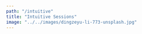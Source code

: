 ```yaml
---
path: "/intuitive"
title: "Intuitive Sessions"
image: "../../images/dingzeyu-li-773-unsplash.jpg"
---
```

